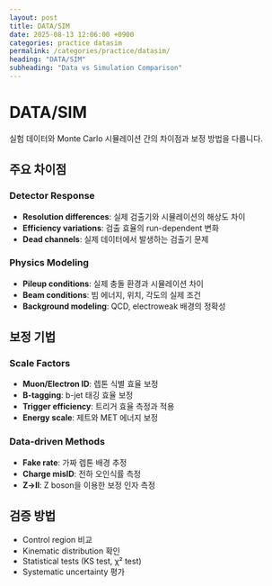 ```yaml
---
layout: post
title: DATA/SIM
date: 2025-08-13 12:06:00 +0900
categories: practice datasim
permalink: /categories/practice/datasim/
heading: "DATA/SIM"
subheading: "Data vs Simulation Comparison"
---
```


# DATA/SIM

실험 데이터와 Monte Carlo 시뮬레이션 간의 차이점과 보정 방법을 다룹니다.

## 주요 차이점
### Detector Response
- **Resolution differences**: 실제 검출기와 시뮬레이션의 해상도 차이
- **Efficiency variations**: 검출 효율의 run-dependent 변화
- **Dead channels**: 실제 데이터에서 발생하는 검출기 문제

### Physics Modeling  
- **Pileup conditions**: 실제 충돌 환경과 시뮬레이션 차이
- **Beam conditions**: 빔 에너지, 위치, 각도의 실제 조건
- **Background modeling**: QCD, electroweak 배경의 정확성

## 보정 기법
### Scale Factors
- **Muon/Electron ID**: 렙톤 식별 효율 보정
- **B-tagging**: b-jet 태깅 효율 보정  
- **Trigger efficiency**: 트리거 효율 측정과 적용
- **Energy scale**: 제트와 MET 에너지 보정

### Data-driven Methods
- **Fake rate**: 가짜 렙톤 배경 추정
- **Charge misID**: 전하 오인식률 측정
- **Z→ll**: Z boson을 이용한 보정 인자 측정

## 검증 방법
- Control region 비교
- Kinematic distribution 확인
- Statistical tests (KS test, χ² test)
- Systematic uncertainty 평가